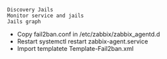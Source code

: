 
```
Discovery Jails
Monitor service and jails
Jails graph
```

* Copy			fail2ban.conf in /etc/zabbix/zabbix_agentd.d
* Restart 		systemctl restart zabbix-agent.service
* Import templatete 	Template-Fail2ban.xml

